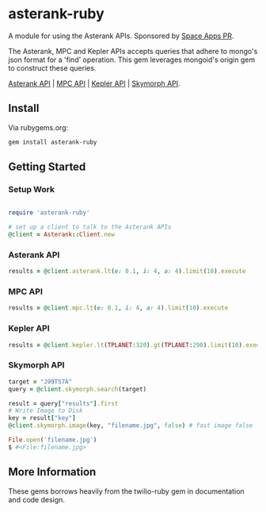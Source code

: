 # asterank-ruby

A module for using the Asterank APIs. Sponsored by [Space Apps PR](http://spaceappspr.com).

The Asterank, MPC and Kepler APIs accepts queries that adhere to mongo's json format for a 'find' operation. This gem leverages mongoid's origin gem to construct these queries. 

[Asterank API](http://www.asterank.com/api "Asterank - API") | [MPC API](http://www.asterank.com/mpc "MPC - API") | [Kepler API](http://www.asterank.com/kepler "Kepler - API") | [Skymorph API](http://www.asterank.com/skymorph "Skymorph - API").

## Install

Via rubygems.org:

```bash
gem install asterank-ruby
```

## Getting Started

### Setup Work

``` ruby

require 'asterank-ruby'

# set up a client to talk to the Asterank APIs
@client = Asterank::Client.new 
```

### Asterank API

``` ruby
results = @client.asterank.lt(e: 0.1, i: 4, a: 4).limit(10).execute
```

### MPC API

``` ruby
results = @client.mpc.lt(e: 0.1, i: 4, a: 4).limit(10).execute
```

### Kepler API

``` ruby
results = @client.kepler.lt(TPLANET:320).gt(TPLANET:290).limit(10).execute
```

### Skymorph API

``` ruby
target = "J99TS7A"
query = @client.skymorph.search(target)

result = query["results"].first
# Write Image to Disk
key = result["key"]
@client.skymorph.image(key, "filename.jpg", false) # fast image false

File.open('filename.jpg')
$ #<File:filename.jpg>
```

## More Information

These gems borrows heavily from the twilio-ruby gem in documentation and code design.
